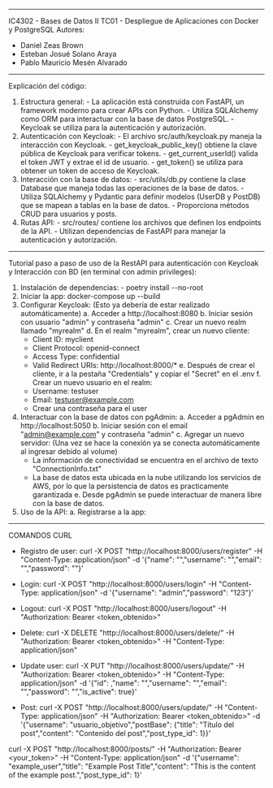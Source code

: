 ----------------------------------------------------------------------------------------------------------------------------
IC4302 - Bases de Datos II
TC01 - Despliegue de Aplicaciones con Docker y PostgreSQL
Autores:
  - Daniel Zeas Brown
  - Esteban Josué Solano Araya
  - Pablo Mauricio Mesén Alvarado 
----------------------------------------------------------------------------------------------------------------------------
Explicación del código:

  1. Estructura general: 
    - La aplicación está construida con FastAPI, un framework moderno para crear APIs con Python.
    - Utiliza SQLAlchemy como ORM para interactuar con la base de datos PostgreSQL.
    - Keycloak se utiliza para la autenticación y autorización.
  2. Autenticación con Keycloak:
    - El archivo src/auth/keycloak.py maneja la interacción con Keycloak.
    - get_keycloak_public_key() obtiene la clave pública de Keycloak para verificar tokens.
    - get_current_userId() valida el token JWT y extrae el id de usuario.
    - get_token() se utiliza para obtener un token de acceso de Keycloak.
  3. Interacción con la base de datos:
    - src/utils/db.py contiene la clase Database que maneja todas las operaciones de la base de datos.
    - Utiliza SQLAlchemy y Pydantic para definir modelos (UserDB y PostDB) que se mapean a tablas en la base de datos.
    - Proporciona métodos CRUD para usuarios y posts.
  4. Rutas API:
    - src/routes/ contiene los archivos que definen los endpoints de la API.
    - Utilizan dependencias de FastAPI para manejar la autenticación y autorización.

----------------------------------------------------------------------------------------------------------------------------

Tutorial paso a paso de uso de la RestAPI para autenticación con Keycloak y Interacción con BD (en terminal con admin privileges):
  1. Instalación de dependencias:
    - poetry install --no-root
  2. Iniciar la app:
    docker-compose up --build
  3. Configurar Keycloak: (Esto ya debería de estar realizado automáticamente) 
    a. Acceder a http://localhost:8080
    b. Iniciar sesión con usuario "admin" y contraseña "admin"
    c. Crear un nuevo realm llamado "myrealm"
    d. En el realm "myrealm", crear un nuevo cliente:
      - Client ID: myclient
      - Client Protocol: openid-connect
      - Access Type: confidential
      - Valid Redirect URIs: http://localhost:8000/*
    e. Después de crear el cliente, ir a la pestaña "Credentials" y copiar el "Secret" en el .env
    f. Crear un nuevo usuario en el realm:
      - Username: testuser
      - Email: testuser@example.com
      - Crear una contraseña para el user
  4. Interactuar con la base de datos con pgAdmin:
    a. Acceder a pgAdmin en http://localhost:5050
    b. Iniciar sesión con el email "admin@example.com" y contraseña "admin"
    c. Agregar un nuevo servidor: (Una vez se hace la conexión ya se conecta automáticamente al ingresar debido al volume)
      - La información de conectividad se encuentra en el
        archivo de texto "ConnectionInfo.txt"
      - La base de datos esta ubicada en la nube utilizando los servicios de AWS, por lo que la persistencia de datos es practicamente garantizada
    e. Desde pgAdmin se puede interactuar de manera libre con la base de datos.
  5. Uso de la API:
    a. Registrarse a la app:

----------------------------------------------------------------------------------------------------------------------------
COMANDOS CURL
- Registro de user: 
  curl -X POST "http://localhost:8000/users/register" -H "Content-Type: application/json" -d '{"name": "","username": "","email": "","password": ""}'

- Login:
  curl -X POST "http://localhost:8000/users/login" -H "Content-Type: application/json" -d '{"username": "admin","password": "123"}'

- Logout:
  curl -X POST "http://localhost:8000/users/logout" -H "Authorization: Bearer <token_obtenido>"

- Delete:
  curl -X DELETE "http://localhost:8000/users/delete/<username>" -H "Authorization: Bearer <token_obtenido>" -H "Content-Type: application/json"

- Update user:
  curl -X PUT "http://localhost:8000/users/update/<username>" -H "Authorization: Bearer <token_obtenido>" -H "Content-Type: application/json" -d '{"id": ,"name": "","username": "","email": "","password": "","is_active": true}'

- Post:
  curl -X POST "http://localhost:8000/users/update/<username>" -H "Content-Type: application/json" -H "Authorization: Bearer <token_obtenido>" -d '{"username": "usuario_objetivo","postBase": {"title": "Título del post","content": "Contenido del post","post_type_id": 1}}'

curl -X POST "http://localhost:8000/posts/" -H "Authorization: Bearer <your_token>" -H "Content-Type: application/json" -d '{"username": "example_user","title": "Example Post Title","content": "This is the content of the example post.","post_type_id": 1}'